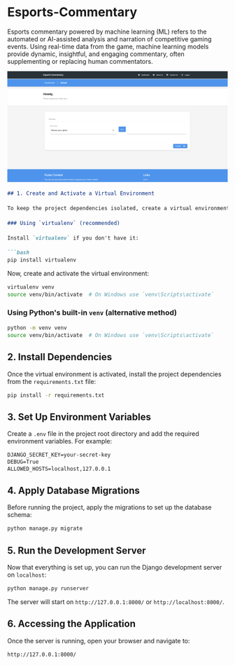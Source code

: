 # Esports-Commentary
Esports commentary powered by machine learning (ML) refers to the automated or AI-assisted analysis and narration of competitive gaming events. Using real-time data from the game, machine learning models provide dynamic, insightful, and engaging commentary, often supplementing or replacing human commentators.

![Alt text](assets/UI.png)


```markdown
## 1. Create and Activate a Virtual Environment

To keep the project dependencies isolated, create a virtual environment. You can use `venv` or `virtualenv` for this purpose.

### Using `virtualenv` (recommended)

Install `virtualenv` if you don't have it:

```bash
pip install virtualenv
```

Now, create and activate the virtual environment:

```bash
virtualenv venv
source venv/bin/activate  # On Windows use `venv\Scripts\activate`
```

### Using Python's built-in `venv` (alternative method)

```bash
python -m venv venv
source venv/bin/activate  # On Windows use `venv\Scripts\activate`
```

## 2. Install Dependencies

Once the virtual environment is activated, install the project dependencies from the `requirements.txt` file:

```bash
pip install -r requirements.txt
```

## 3. Set Up Environment Variables

Create a `.env` file in the project root directory and add the required environment variables. For example:

```plaintext
DJANGO_SECRET_KEY=your-secret-key
DEBUG=True
ALLOWED_HOSTS=localhost,127.0.0.1
```

## 4. Apply Database Migrations

Before running the project, apply the migrations to set up the database schema:

```bash
python manage.py migrate
```

## 5. Run the Development Server

Now that everything is set up, you can run the Django development server on `localhost`:

```bash
python manage.py runserver
```

The server will start on `http://127.0.0.1:8000/` or `http://localhost:8000/`.

## 6. Accessing the Application

Once the server is running, open your browser and navigate to:

```bash
http://127.0.0.1:8000/
```

